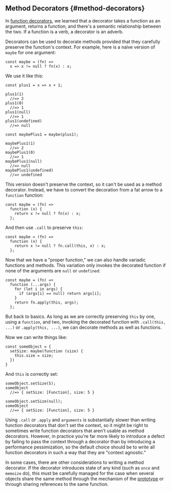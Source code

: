 ## Method Decorators {#method-decorators}

In [function decorators](#decorators), we learned that a decorator takes a function as an argument, returns a function, and there's a semantic relationship between the two. If a function is a verb, a decorator is an adverb.

Decorators can be used to decorate methods provided that they carefully preserve the function's context. For example, here is a naïve version of `maybe` for one argument:

    const maybe = (fn) =>
      x => x != null ? fn(x) : x;
      
We use it like this:

    const plus1 = x => x + 1;

    plus1(1)
      //=> 2
    plus1(0)
      //=> 1
    plus1(null)
      //=> 1
    plus1(undefined)
      //=> null
      
    const maybePlus1 = maybe(plus1);
    
    maybePlus1(1)
      //=> 2
    maybePlus1(0)
      //=> 1
    maybePlus1(null)
      //=> null
    maybePlus1(undefined)
      //=> undefined

This version doesn't preserve the context, so it can't be used as a method decorator. Instead, we have to convert the decoration from a fat arrow to a `function` function:

    const maybe = (fn) =>
      function (x) {
        return x != null ? fn(x) : x;
      };

And then use `.call` to preserve `this`:

    const maybe = (fn) =>
      function (x) {
        return x != null ? fn.call(this, x) : x;
      };
      
Now that we have a "proper function," we can also handle variadic functions and methods. This variation only invokes the decorated function if none of the arguments are `null` or `undefined`:

    const maybe = (fn) =>
      function (...args) {
        for (let i in args) {
          if (args[i] == null) return args[i];
        }
        return fn.apply(this, args);
      };

But back to basics. As long as we are correctly preserving `this` by one, using a `function`, and two, invoking the decorated function with `.call(this, ...)` or `.apply(this, ...)`, we can decorate methods as well as functions.

Now we can write things like:

    const someObject = {
      setSize: maybe(function (size) {
        this.size = size;
      })
    }

And `this` is correctly set:

    someObject.setSize(5);
    someObject
      //=> { setSize: [Function], size: 5 }

    someObject.setSize(null);
    someObject
      //=> { setSize: [Function], size: 5 }

Using `.call` or `.apply` and `arguments` is substantially slower than writing function decorators that don't set the context, so it might be right to sometimes write function decorators that aren't usable as method decorators. However, in practice you're far more likely to introduce a defect by failing to pass the context through a decorator than by introducing a performance pessimization, so the default choice should be to write all function decorators in such a way that they are "context agnostic."

In some cases, there are other considerations to writing a method decorator. If the decorator introduces state of any kind (such as `once` and `memoize` do), this must be carefully managed for the case when several objects share the same method through the mechanism of the [prototype](#prototypes) or through sharing references to the same function.
